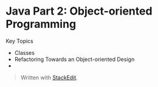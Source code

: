 # Java Part 2: Object-oriented Programming

Key Topics
- Classes
- Refactoring Towards an Object-oriented Design
- 



> Written with [StackEdit](https://stackedit.io/).
<!--stackedit_data:
eyJoaXN0b3J5IjpbLTE3ODg1MjYwOTZdfQ==
-->